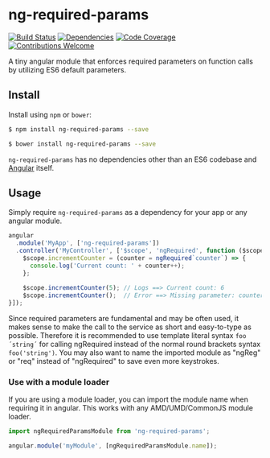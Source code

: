 # ng-required-params

[![Build Status](https://travis-ci.org/schnogz/ng-required-params.svg?branch=master)](https://travis-ci.org/schnogz/ng-required-params)
[![Dependencies](https://david-dm.org/schnogz/ng-required-params.svg)](https://david-dm.org/schnogz/ng-required-params.svg)
[![Code Coverage](https://codecov.io/gh/schnogz/ng-required-params/branch/master/graph/badge.svg)](https://codecov.io/gh/schnogz/ng-required-params)
[![Contributions Welcome](https://img.shields.io/badge/contributions-welcome-brightgreen.svg?style=flat)](https://github.com/schnogz/ng-required-params/issues)

A tiny angular module that enforces required parameters on function calls by utilizing ES6 default parameters.

## Install

Install using `npm` or `bower`:

```bash
$ npm install ng-required-params --save
```
```bash
$ bower install ng-required-params --save
```

`ng-required-params` has no dependencies other than an ES6 codebase and [Angular](https://angularjs.org/) itself.

## Usage
Simply require `ng-required-params` as a dependency for your app or any angular module.

```javascript
angular
  .module('MyApp', ['ng-required-params'])
  .controller('MyController', ['$scope', 'ngRequired', function ($scope, ngRequired) {
    $scope.incrementCounter = (counter = ngRequired`counter`) => {
      console.log('Current count: ' + counter++);
    };
      
    $scope.incrementCounter(5); // Logs ==> Current count: 6
    $scope.incrementCounter();  // Error ==> Missing parameter: counter
}]);
```
Since required parameters are fundamental and may be often used, it makes sense to make the call to the service as short 
and easy-to-type as possible.  Therefore it is recommended to use template literal syntax `foo´string´` for calling 
ngRequired instead of the normal round brackets syntax `foo('string')`. You may also want to name the imported module as
"ngReg" or "req" instead of "ngRequired" to save even more keystrokes.

### Use with a module loader

If you are using a module loader, you can import the module name when requiring it in angular. 
This works with any AMD/UMD/CommonJS module loader.

```javascript
import ngRequiredParamsModule from 'ng-required-params';

angular.module('myModule', [ngRequiredParamsModule.name]);
```